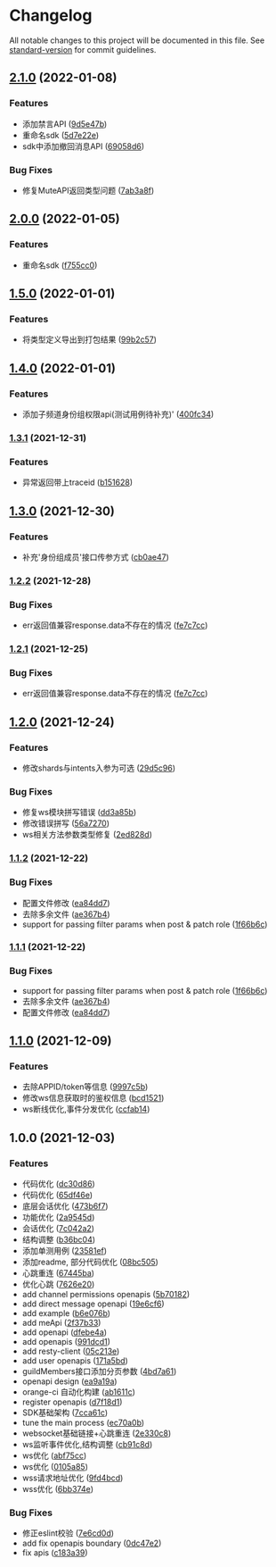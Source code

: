 # Changelog

All notable changes to this project will be documented in this file. See [standard-version](https://github.com/conventional-changelog/standard-version) for commit guidelines.

## [2.1.0](https://github.com/tencent-connect/bot-node-sdk/compare/v1.5.0...v2.1.0) (2022-01-08)


### Features

* 添加禁言API ([9d5e47b](https://github.com/tencent-connect/bot-node-sdk/commit/9d5e47bf56ad90358c4c8cba1ceb7dc18e765ad4))
* 重命名sdk ([5d7e22e](https://github.com/tencent-connect/bot-node-sdk/commit/5d7e22efb29c7d60a9432fb0d225db17415894fd))
* sdk中添加撤回消息API ([69058d6](https://github.com/tencent-connect/bot-node-sdk/commit/69058d6a8a4ad20fa634f9d89c58470f415b0459))


### Bug Fixes

* 修复MuteAPI返回类型问题 ([7ab3a8f](https://github.com/tencent-connect/bot-node-sdk/commit/7ab3a8f45de62f6d9bfd7ed29c706b4c7fefba5b))

## [2.0.0](https://github.com/tencent-connect/bot-node-sdk/compare/v1.5.0...v2.0.0) (2022-01-05)


### Features

* 重命名sdk ([f755cc0](https://github.com/tencent-connect/bot-node-sdk/commit/f755cc0584c75a90fa18ab32f76617373d93a445))

## [1.5.0](https://github.com/tencent-connect/bot-node-sdk/compare/v1.4.0...v1.5.0) (2022-01-01)


### Features

* 将类型定义导出到打包结果 ([99b2c57](https://github.com/tencent-connect/bot-node-sdk/commit/99b2c57642f386881b694d032605e538586566b6))

## [1.4.0](https://github.com/tencent-connect/bot-node-sdk/compare/v1.3.1...v1.4.0) (2022-01-01)


### Features

* 添加子频道身份组权限api(测试用例待补充)' ([400fc34](https://github.com/tencent-connect/bot-node-sdk/commit/400fc34232069f740a88af6e19113cf3b550a353))

### [1.3.1](https://github.com/tencent-connect/bot-node-sdk/compare/v1.3.0...v1.3.1) (2021-12-31)


### Features

* 异常返回带上traceid ([b151628](https://github.com/tencent-connect/bot-node-sdk/commit/b1516285bfe1ac3bed798266e5b40c7dcabf9900))

## [1.3.0](https://github.com/tencent-connect/bot-node-sdk/compare/v1.2.2...v1.3.0) (2021-12-30)


### Features

* 补充'身份组成员'接口传参方式 ([cb0ae47](https://github.com/tencent-connect/bot-node-sdk/commit/cb0ae47aea7c1edeebaec58d70e7f28f6a10417d))

### [1.2.2](https://github.com/tencent-connect/bot-node-sdk/compare/v1.2.0...v1.2.2) (2021-12-28)


### Bug Fixes

* err返回值兼容response.data不存在的情况 ([fe7c7cc](https://github.com/tencent-connect/bot-node-sdk/commit/fe7c7cce93869e9a7d360b052d64394a57fe84be))

### [1.2.1](https://github.com/tencent-connect/bot-node-sdk/compare/v1.2.0...v1.2.1) (2021-12-25)


### Bug Fixes

* err返回值兼容response.data不存在的情况 ([fe7c7cc](https://github.com/tencent-connect/bot-node-sdk/commit/fe7c7cce93869e9a7d360b052d64394a57fe84be))

## [1.2.0](https://github.com/tencent-connect/bot-node-sdk/compare/v1.1.2...v1.2.0) (2021-12-24)


### Features

* 修改shards与intents入参为可选 ([29d5c96](https://github.com/tencent-connect/bot-node-sdk/commit/29d5c961ee4fe11faea840264057ba8ddd4cb2da))


### Bug Fixes

* 修复ws模块拼写错误 ([dd3a85b](https://github.com/tencent-connect/bot-node-sdk/commit/dd3a85b97dcd044e679052e061d87ad1052939b7))
* 修改错误拼写 ([56a7270](https://github.com/tencent-connect/bot-node-sdk/commit/56a7270d86221354a846d0603ba2ea70ced78467))
* ws相关方法参数类型修复 ([2ed828d](https://github.com/tencent-connect/bot-node-sdk/commit/2ed828d95c6c9b1564524c3d3ca24d03ef6f7327))

### [1.1.2](https://github.com/tencent-connect/bot-node-sdk/compare/v1.1.0...v1.1.2) (2021-12-22)


### Bug Fixes

* 配置文件修改 ([ea84dd7](https://github.com/tencent-connect/bot-node-sdk/commit/ea84dd7c083258ea334d3792bbd141114b2266f2))
* 去除多余文件 ([ae367b4](https://github.com/tencent-connect/bot-node-sdk/commit/ae367b42d9a894fbf12baadf27b95a1cdde1caef))
* support for  passing  filter params when post & patch role ([1f66b6c](https://github.com/tencent-connect/bot-node-sdk/commit/1f66b6cf0ec3b7c903092e364365b9d738de2531))

### [1.1.1](https://github.com/tencent-connect/bot-node-sdk/compare/v1.1.0...v1.1.1) (2021-12-22)


### Bug Fixes

* support for  passing  filter params when post & patch role ([1f66b6c](https://github.com/tencent-connect/bot-node-sdk/commit/1f66b6cf0ec3b7c903092e364365b9d738de2531))
* 去除多余文件 ([ae367b4](https://github.com/tencent-connect/bot-node-sdk/commit/ae367b42d9a894fbf12baadf27b95a1cdde1caef))
* 配置文件修改 ([ea84dd7](https://github.com/tencent-connect/bot-node-sdk/commit/ea84dd7c083258ea334d3792bbd141114b2266f2))

## [1.1.0](https://git.woa.com/qq-channel-bot/bot-node-sdk/compare/v1.0.0...v1.1.0) (2021-12-09)


### Features

* 去除APPID/token等信息 ([9997c5b](https://git.woa.com/qq-channel-bot/bot-node-sdk/commit/9997c5b4a972cbb3c1e399f3ee6259594d8af587))
* 修改ws信息获取时的鉴权信息 ([bcd1521](https://git.woa.com/qq-channel-bot/bot-node-sdk/commit/bcd152139458243628b1582c7719c2878b09b4be))
* ws断线优化,事件分发优化 ([ccfab14](https://git.woa.com/qq-channel-bot/bot-node-sdk/commit/ccfab14faa843156c543e8526a1226df26d22622))

## 1.0.0 (2021-12-03)


### Features

* 代码优化 ([dc30d86](https://git.woa.com/qq-channel-bot/bot-node-sdk/commit/dc30d869c7b48f9bc3ad23afe2ddedb80fcb1e6e))
* 代码优化 ([65df46e](https://git.woa.com/qq-channel-bot/bot-node-sdk/commit/65df46e7c3615684385dbdfc631a305637f0bb0c))
* 底层会话优化 ([473b6f7](https://git.woa.com/qq-channel-bot/bot-node-sdk/commit/473b6f7f0b1ef90fcf4416ee84f5dca6c83ef74e))
* 功能优化 ([2a9545d](https://git.woa.com/qq-channel-bot/bot-node-sdk/commit/2a9545d2770da9b8b32bebbdeecf9a733cacc0d0))
* 会话优化 ([7c042a2](https://git.woa.com/qq-channel-bot/bot-node-sdk/commit/7c042a20d503ad6dedf833d837f418221445a157))
* 结构调整 ([b36bc04](https://git.woa.com/qq-channel-bot/bot-node-sdk/commit/b36bc0451addfc000fab37555f7d82c4f6050406))
* 添加单测用例 ([23581ef](https://git.woa.com/qq-channel-bot/bot-node-sdk/commit/23581ef2cf6e535a81c87da4fe13814c97fb64dd))
* 添加readme, 部分代码优化 ([08bc505](https://git.woa.com/qq-channel-bot/bot-node-sdk/commit/08bc505258c20a8b763bb18ce9f2fd5043704773))
* 心跳重连 ([67445ba](https://git.woa.com/qq-channel-bot/bot-node-sdk/commit/67445ba178cdc4c7be404a49cdfb90470d7fbbb7))
* 优化心跳 ([7626e20](https://git.woa.com/qq-channel-bot/bot-node-sdk/commit/7626e20f6031fbb39623383ef05a6e19db3d81fc))
* add channel permissions openapis ([5b70182](https://git.woa.com/qq-channel-bot/bot-node-sdk/commit/5b7018235454d37a53aa994594b0493d58d943ef))
* add direct message openapi ([19e6cf6](https://git.woa.com/qq-channel-bot/bot-node-sdk/commit/19e6cf6581f3dddfc798db6f3768ed2775b4a598))
* add example ([b6e076b](https://git.woa.com/qq-channel-bot/bot-node-sdk/commit/b6e076b6f177af2d0d65e9c749e663653233a3a1))
* add meApi ([2f37b33](https://git.woa.com/qq-channel-bot/bot-node-sdk/commit/2f37b338954d93b37890a16f930ddccba2f86c9b))
* add openapi ([dfebe4a](https://git.woa.com/qq-channel-bot/bot-node-sdk/commit/dfebe4a667d49a238e0c1b1d7512a46669be8854))
* add openapis ([991dcd1](https://git.woa.com/qq-channel-bot/bot-node-sdk/commit/991dcd11c412b1a31cc608536337c4dbc891f28e))
* add resty-client ([05c213e](https://git.woa.com/qq-channel-bot/bot-node-sdk/commit/05c213e038752c915632c01db33eeb9c86f1b7b5))
* add user openapis ([171a5bd](https://git.woa.com/qq-channel-bot/bot-node-sdk/commit/171a5bd708964d1336a516c2a2f6a14f247c960f))
* guildMembers接口添加分页参数 ([4bd7a61](https://git.woa.com/qq-channel-bot/bot-node-sdk/commit/4bd7a615e8958e7d0ae1b6685d42a1d983d019bf))
* openapi design ([ea9a19a](https://git.woa.com/qq-channel-bot/bot-node-sdk/commit/ea9a19a65befbac74ae355aad0a8f6acecb5b298))
* orange-ci 自动化构建 ([ab1611c](https://git.woa.com/qq-channel-bot/bot-node-sdk/commit/ab1611c8fad3aa69cb615fb24df304e2b49e055f))
* register openapis ([d7f18d1](https://git.woa.com/qq-channel-bot/bot-node-sdk/commit/d7f18d14f3b1e11c859e86c480971895f0e825fd))
* SDK基础架构 ([7cca61c](https://git.woa.com/qq-channel-bot/bot-node-sdk/commit/7cca61c2da1a296b11588b8dedb313f7684184a3))
* tune the main process ([ec70a0b](https://git.woa.com/qq-channel-bot/bot-node-sdk/commit/ec70a0b370f0337409fdab7f239d849acd9d9b1f))
* websocket基础链接+心跳重连 ([2e330c8](https://git.woa.com/qq-channel-bot/bot-node-sdk/commit/2e330c8c95e270c7849ed493b0772ddd16274e81))
* ws监听事件优化,结构调整 ([cb91c8d](https://git.woa.com/qq-channel-bot/bot-node-sdk/commit/cb91c8db982f8ee3ca12a48b32401da81885fc98))
* ws优化 ([abf75cc](https://git.woa.com/qq-channel-bot/bot-node-sdk/commit/abf75cce3f96e704b2230f248a8b1c623e37461b))
* ws优化 ([0105a85](https://git.woa.com/qq-channel-bot/bot-node-sdk/commit/0105a8514ab13db3dc125ec7b7578041ec7d9233))
* wss请求地址优化 ([9fd4bcd](https://git.woa.com/qq-channel-bot/bot-node-sdk/commit/9fd4bcd475e0eb28ee9ece7fab9ea5dfc301bc4e))
* wss优化 ([6bb374e](https://git.woa.com/qq-channel-bot/bot-node-sdk/commit/6bb374e75c0e81360a2e17c04261336fa6cb808a))


### Bug Fixes

* 修正eslint校验 ([7e6cd0d](https://git.woa.com/qq-channel-bot/bot-node-sdk/commit/7e6cd0d3631bc963624bfb4d94b92e5a2f005be5))
* add fix openapis boundary ([0dc47e2](https://git.woa.com/qq-channel-bot/bot-node-sdk/commit/0dc47e25c435f7dec72207b737598fa61e19e31e))
* fix apis ([c183a39](https://git.woa.com/qq-channel-bot/bot-node-sdk/commit/c183a39fff8dfef8c8bd0c1bc5fa17cc410f5870))
